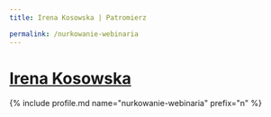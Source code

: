```yaml
---
title: Irena Kosowska | Patromierz

permalink: /nurkowanie-webinaria
---
```


# [Irena Kosowska](https://patronite.pl/nurkowanie-webinaria)

{% include profile.md name="nurkowanie-webinaria" prefix="n" %}
